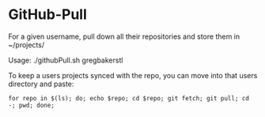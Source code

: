 # GitHub-Pull
For a given username, pull down all their repositories and store them in ~/projects/

Usage:
./githubPull.sh gregbakerstl


To keep a users projects synced with the repo, you can move into that users directory and paste:


`for repo in $(ls); do; echo $repo; cd $repo; git fetch; git pull; cd -; pwd; done;`

